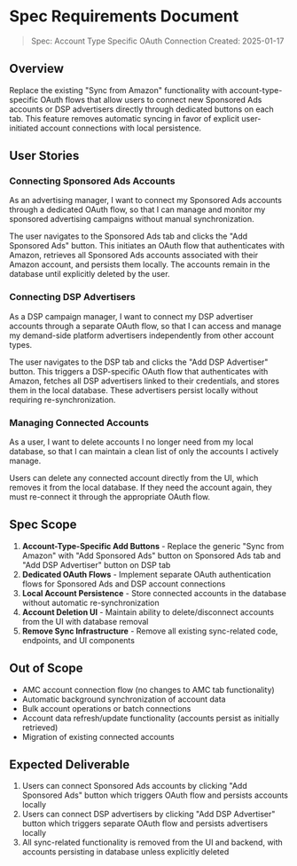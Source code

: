 # Spec Requirements Document

> Spec: Account Type Specific OAuth Connection
> Created: 2025-01-17

## Overview

Replace the existing "Sync from Amazon" functionality with account-type-specific OAuth flows that allow users to connect new Sponsored Ads accounts or DSP advertisers directly through dedicated buttons on each tab. This feature removes automatic syncing in favor of explicit user-initiated account connections with local persistence.

## User Stories

### Connecting Sponsored Ads Accounts

As an advertising manager, I want to connect my Sponsored Ads accounts through a dedicated OAuth flow, so that I can manage and monitor my sponsored advertising campaigns without manual synchronization.

The user navigates to the Sponsored Ads tab and clicks the "Add Sponsored Ads" button. This initiates an OAuth flow that authenticates with Amazon, retrieves all Sponsored Ads accounts associated with their Amazon account, and persists them locally. The accounts remain in the database until explicitly deleted by the user.

### Connecting DSP Advertisers

As a DSP campaign manager, I want to connect my DSP advertiser accounts through a separate OAuth flow, so that I can access and manage my demand-side platform advertisers independently from other account types.

The user navigates to the DSP tab and clicks the "Add DSP Advertiser" button. This triggers a DSP-specific OAuth flow that authenticates with Amazon, fetches all DSP advertisers linked to their credentials, and stores them in the local database. These advertisers persist locally without requiring re-synchronization.

### Managing Connected Accounts

As a user, I want to delete accounts I no longer need from my local database, so that I can maintain a clean list of only the accounts I actively manage.

Users can delete any connected account directly from the UI, which removes it from the local database. If they need the account again, they must re-connect it through the appropriate OAuth flow.

## Spec Scope

1. **Account-Type-Specific Add Buttons** - Replace the generic "Sync from Amazon" with "Add Sponsored Ads" button on Sponsored Ads tab and "Add DSP Advertiser" button on DSP tab
2. **Dedicated OAuth Flows** - Implement separate OAuth authentication flows for Sponsored Ads and DSP account connections
3. **Local Account Persistence** - Store connected accounts in the database without automatic re-synchronization
4. **Account Deletion UI** - Maintain ability to delete/disconnect accounts from the UI with database removal
5. **Remove Sync Infrastructure** - Remove all existing sync-related code, endpoints, and UI components

## Out of Scope

- AMC account connection flow (no changes to AMC tab functionality)
- Automatic background synchronization of account data
- Bulk account operations or batch connections
- Account data refresh/update functionality (accounts persist as initially retrieved)
- Migration of existing connected accounts

## Expected Deliverable

1. Users can connect Sponsored Ads accounts by clicking "Add Sponsored Ads" button which triggers OAuth flow and persists accounts locally
2. Users can connect DSP advertisers by clicking "Add DSP Advertiser" button which triggers separate OAuth flow and persists advertisers locally
3. All sync-related functionality is removed from the UI and backend, with accounts persisting in database unless explicitly deleted